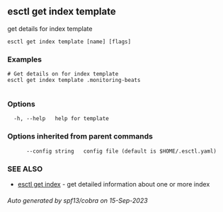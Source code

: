 ## esctl get index template

get details for index template

```
esctl get index template [name] [flags]
```

### Examples

```
# Get details on for index template
esctl get index template .monitoring-beats
	
```

### Options

```
  -h, --help   help for template
```

### Options inherited from parent commands

```
      --config string   config file (default is $HOME/.esctl.yaml)
```

### SEE ALSO

* [esctl get index](esctl_get_index.md)	 - get detailed information about one or more index

###### Auto generated by spf13/cobra on 15-Sep-2023
